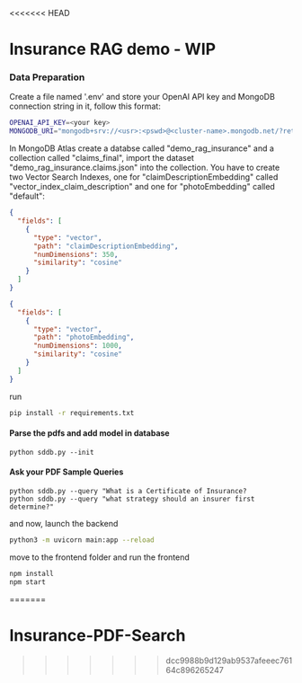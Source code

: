 <<<<<<< HEAD
# Insurance RAG demo - WIP

### Data Preparation
Create a file named '.env' and store your OpenAI API key and MongoDB connection string in it, follow this format:

```bash
OPENAI_API_KEY=<your key>
MONGODB_URI="mongodb+srv://<usr>:<pswd>@<cluster-name>.mongodb.net/?retryWrites=true&w=majority"
```

In MongoDB Atlas create a databse called "demo_rag_insurance" and a collection called "claims_final", import the dataset "demo_rag_insurance.claims.json" into the collection. You have to create two Vector Search Indexes, one for "claimDescriptionEmbedding" called "vector_index_claim_description" and one for "photoEmbedding" called "default":

```json
{
  "fields": [
    {
      "type": "vector",
      "path": "claimDescriptionEmbedding",
      "numDimensions": 350,
      "similarity": "cosine"
    }
  ]
}
```
```json
{
  "fields": [
    {
      "type": "vector",
      "path": "photoEmbedding",
      "numDimensions": 1000,
      "similarity": "cosine"
    }
  ]
}
```
run

``` bash  
pip install -r requirements.txt
```

#### Parse the pdfs and add model in database

```
python sddb.py --init
```

#### Ask your PDF Sample Queries

```
python sddb.py --query "What is a Certificate of Insurance?
python sddb.py --query "what strategy should an insurer first determine?"
```


and now, launch the backend

```bash
python3 -m uvicorn main:app --reload
```
move to the frontend folder and run the frontend

```bash
npm install
npm start
```

=======
# Insurance-PDF-Search
>>>>>>> dcc9988b9d129ab9537afeeec76164c896265247

